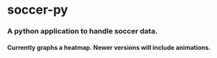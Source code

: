 # soccer-py
### A python application to handle soccer data.
#### Currently graphs a heatmap. Newer versions will include animations.